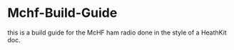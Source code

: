 # Mchf-Build-Guide
this is a build guide for the McHF ham radio done in the style of a HeathKit doc. 
